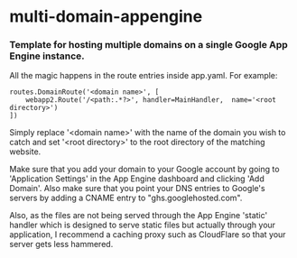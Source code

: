 multi-domain-appengine
======================

### Template for hosting multiple domains on a single Google App Engine instance.

All the magic happens in the route entries inside app.yaml. For example:

	routes.DomainRoute('<domain name>', [
		webapp2.Route('/<path:.*?>', handler=MainHandler,  name='<root directory>')
	])

Simply replace '&lt;domain name&gt;' with the name of the domain you wish to catch and set '&lt;root directory&gt;' to the root directory of the matching website. 

Make sure that you add your domain to your Google account by going to 'Application Settings' in the App Engine dashboard and clicking 'Add Domain'. Also make sure that you point your DNS entries to Google's servers by adding a CNAME entry to "ghs.googlehosted.com".

Also, as the files are not being served through the App Engine 'static' handler which is designed to serve static files but actually through your application, I recommend a caching proxy such as CloudFlare so that your server gets less hammered.

